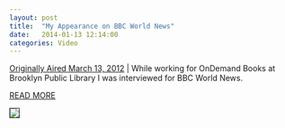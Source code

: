 ```yaml
---
layout: post
title:  "My Appearance on BBC World News"
date:   2014-01-13 12:14:00
categories: Video
---
```


[Originally Aired March 13, 2012][bbc] | While working for OnDemand Books at Brooklyn Public Library I was interviewed for BBC World News. 

[READ MORE][bbc]

<img src="{{ site.url }}/assets/bbcme.png" border=1>

[bbc]:http://www.youtube.com/watch?v=I9biVdn7AxY
